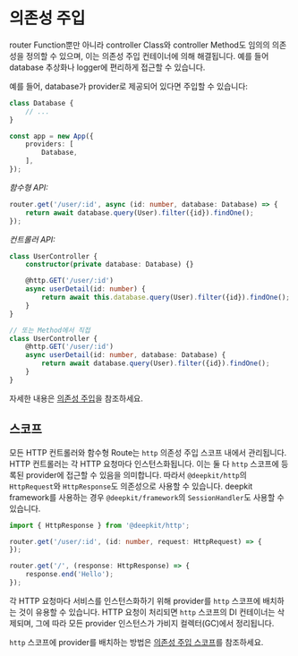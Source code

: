 # 의존성 주입

router Function뿐만 아니라 controller Class와 controller Method도 임의의 의존성을 정의할 수 있으며, 이는 의존성 주입 컨테이너에 의해 해결됩니다. 예를 들어 database 추상화나 logger에 편리하게 접근할 수 있습니다.

예를 들어, database가 provider로 제공되어 있다면 주입할 수 있습니다:

```typescript
class Database {
    // ...
}

const app = new App({
    providers: [
        Database,
    ],
});
```

_함수형 API:_

```typescript
router.get('/user/:id', async (id: number, database: Database) => {
    return await database.query(User).filter({id}).findOne();
});
```

_컨트롤러 API:_

```typescript
class UserController {
    constructor(private database: Database) {}

    @http.GET('/user/:id')
    async userDetail(id: number) {
        return await this.database.query(User).filter({id}).findOne();
    }
}

// 또는 Method에서 직접
class UserController {
    @http.GET('/user/:id')
    async userDetail(id: number, database: Database) {
        return await database.query(User).filter({id}).findOne();
    }
}
```

자세한 내용은 [의존성 주입](dependency-injection)을 참조하세요.

## 스코프

모든 HTTP 컨트롤러와 함수형 Route는 `http` 의존성 주입 스코프 내에서 관리됩니다. HTTP 컨트롤러는 각 HTTP 요청마다 인스턴스화됩니다. 이는 둘 다 `http` 스코프에 등록된 provider에 접근할 수 있음을 의미합니다. 따라서 `@deepkit/http`의 `HttpRequest`와 `HttpResponse`도 의존성으로 사용할 수 있습니다. deepkit framework를 사용하는 경우 `@deepkit/framework`의 `SessionHandler`도 사용할 수 있습니다.

```typescript
import { HttpResponse } from '@deepkit/http';

router.get('/user/:id', (id: number, request: HttpRequest) => {
});

router.get('/', (response: HttpResponse) => {
    response.end('Hello');
});
```

각 HTTP 요청마다 서비스를 인스턴스화하기 위해 provider를 `http` 스코프에 배치하는 것이 유용할 수 있습니다. HTTP 요청이 처리되면 `http` 스코프의 DI 컨테이너는 삭제되며, 그에 따라 모든 provider 인스턴스가 가비지 컬렉터(GC)에서 정리됩니다.

`http` 스코프에 provider를 배치하는 방법은 [의존성 주입 스코프](dependency-injection.md#di-scopes)를 참조하세요.